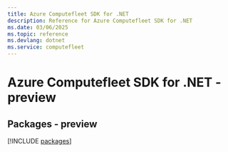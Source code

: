 ```yaml
---
title: Azure Computefleet SDK for .NET
description: Reference for Azure Computefleet SDK for .NET
ms.date: 03/06/2025
ms.topic: reference
ms.devlang: dotnet
ms.service: computefleet
---
```

# Azure Computefleet SDK for .NET - preview
## Packages - preview
[!INCLUDE [packages](computefleet-index.md)]
